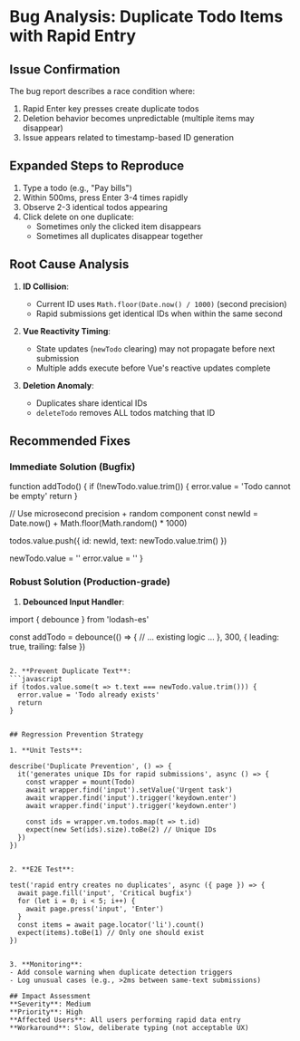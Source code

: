# Bug Analysis: Duplicate Todo Items with Rapid Entry

## Issue Confirmation
The bug report describes a race condition where:
1. Rapid Enter key presses create duplicate todos
2. Deletion behavior becomes unpredictable (multiple items may disappear)
3. Issue appears related to timestamp-based ID generation

## Expanded Steps to Reproduce
1. Type a todo (e.g., "Pay bills")
2. Within 500ms, press Enter 3-4 times rapidly
3. Observe 2-3 identical todos appearing
4. Click delete on one duplicate:
   - Sometimes only the clicked item disappears
   - Sometimes all duplicates disappear together

## Root Cause Analysis
1. **ID Collision**:
   - Current ID uses `Math.floor(Date.now() / 1000)` (second precision)
   - Rapid submissions get identical IDs when within the same second

2. **Vue Reactivity Timing**:
   - State updates (`newTodo` clearing) may not propagate before next submission
   - Multiple adds execute before Vue's reactive updates complete

3. **Deletion Anomaly**:
   - Duplicates share identical IDs
   - `deleteTodo` removes ALL todos matching that ID

## Recommended Fixes

### Immediate Solution (Bugfix)

function addTodo() {
  if (!newTodo.value.trim()) {
    error.value = 'Todo cannot be empty'
    return
  }

  // Use microsecond precision + random component
  const newId = Date.now() + Math.floor(Math.random() * 1000)
  
  todos.value.push({
    id: newId,
    text: newTodo.value.trim()
  })

  newTodo.value = ''
  error.value = ''
}


### Robust Solution (Production-grade)
1. **Debounced Input Handler**:

import { debounce } from 'lodash-es'

const addTodo = debounce(() => {
  // ... existing logic ...
}, 300, { leading: true, trailing: false })
```

2. **Prevent Duplicate Text**:
```javascript
if (todos.value.some(t => t.text === newTodo.value.trim())) {
  error.value = 'Todo already exists'
  return
}


## Regression Prevention Strategy

1. **Unit Tests**:

describe('Duplicate Prevention', () => {
  it('generates unique IDs for rapid submissions', async () => {
    const wrapper = mount(Todo)
    await wrapper.find('input').setValue('Urgent task')
    await wrapper.find('input').trigger('keydown.enter')
    await wrapper.find('input').trigger('keydown.enter')
    
    const ids = wrapper.vm.todos.map(t => t.id)
    expect(new Set(ids).size).toBe(2) // Unique IDs
  })
})


2. **E2E Test**:

test('rapid entry creates no duplicates', async ({ page }) => {
  await page.fill('input', 'Critical bugfix')
  for (let i = 0; i < 5; i++) {
    await page.press('input', 'Enter')
  }
  const items = await page.locator('li').count()
  expect(items).toBe(1) // Only one should exist
})


3. **Monitoring**:
- Add console warning when duplicate detection triggers
- Log unusual cases (e.g., >2ms between same-text submissions)

## Impact Assessment
**Severity**: Medium  
**Priority**: High  
**Affected Users**: All users performing rapid data entry  
**Workaround**: Slow, deliberate typing (not acceptable UX)
